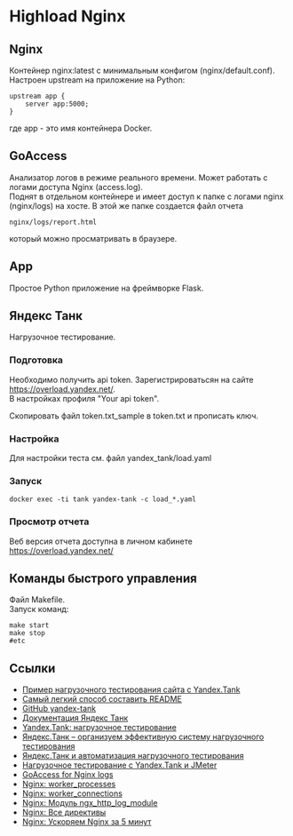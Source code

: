 # Highload Nginx

## Nginx
Контейнер nginx:latest с минимальным конфигом (nginx/default.conf).  
Настроен upstream на приложение на Python:
```
upstream app {
    server app:5000;
}
```
где app - это имя контейнера Docker.  

## GoAccess
Анализатор логов в режиме реального времени. Может работать с логами доступа Nginx (access.log).   
Поднят в отдельном контейнере и имеет доступ к папке с логами nginx (nginx/logs) на хосте.
В этой же папке создается файл отчета 
```
nginx/logs/report.html
```
который можно просматривать в браузере.

## App
Простое Python приложение на фреймворке Flask.

## Яндекс Танк
Нагрузочное тестирование.  

### Подготовка
Необходимо получить api token.
Зарегистрироватьсян на сайте https://overload.yandex.net/.  
В настройках профиля "Your api token".

Скопировать файл token.txt_sample в token.txt и прописать ключ.

### Настройка
Для настройки теста см. файл yandex_tank/load.yaml

### Запуск
```
docker exec -ti tank yandex-tank -c load_*.yaml
```
### Просмотр отчета
Веб версия отчета доступна в личном кабинете https://overload.yandex.net/ 

## Команды быстрого управления
Файл Makefile.  
Запуск команд:
```
make start
make stop
#etc
```

## Ссылки

 - [Пример нагрузочного тестирования сайта с Yandex.Tank](https://serveradmin.ru/primer-nagruzochnogo-testirovaniya-sajta-s-yandex-tank/)
 - [Самый легкий способ составить README](https://readme.so/ru)
 - [GitHub yandex-tank](https://github.com/yandex/yandex-tank)
 - [Документация Яндекс Танк](https://yandextank.readthedocs.io/en/latest/index.html)
 - [Yandex.Tank: нагрузочное тестирование](https://rtfm.co.ua/ru/yandex-tank-nagruzochnoe-testirovanie/)
 - [Яндекс.Танк – организуем эффективную систему нагрузочного тестирования](https://vis.center/blog/support-24-7/yandeks-tank-organizuem-effektivnuyu-sistemu-nagruzochnogo-testirovaniya/)
 - [Яндекс.Танк и автоматизация нагрузочного тестирования](https://habr.com/ru/companies/pt/articles/204224/)
 - [Нагрузочное тестирование c Yandex.Tank и JMeter](https://gist.github.com/sameoldmadness/9abeef4c2125bc760ba2f09ee1150330)
 - [GoAccess for Nginx logs](https://goaccess.io/ )
 - [Nginx: worker_processes](http://nginx.org/ru/docs/ngx_core_module.html#worker_processes)
 - [Nginx: worker_connections](http://nginx.org/ru/docs/ngx_core_module.html#worker_connections)
 - [Nginx: Модуль ngx_http_log_module](http://nginx.org/ru/docs/http/ngx_http_log_module.html)
 - [Nginx: Все директивы](http://nginx.org/en/docs/dirindex.html)
 - [Nginx: Ускоряем Nginx за 5 минут](https://habr.com/ru/articles/198982/)